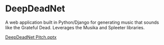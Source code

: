 # DeepDeadNet
A web application built in Python/Django for generating music that sounds like the Grateful Dead.
Leverages the Musika and Spleeter libraries.

[DeepDeadNet Pitch.pptx](https://github.com/wenbakefield/deep-dead-net/files/10682216/DeepDeadNet.Pitch.pptx)
